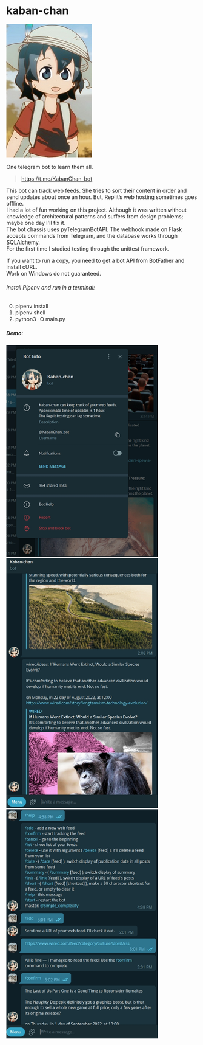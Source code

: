 # kaban-chan

![picture](kaban.jpg "Kaban-chan")

One telegram bot to learn them all.
> https://t.me/KabanChan_bot

This bot can track web feeds. She tries to sort their content in order and send updates about once an hour. But, Replit’s web hosting sometimes goes offline. <br>
I had a lot of fun working on this project. Although it was written without knowledge of architectural patterns and suffers from design problems; maybe one day I'll fix it. <br>
The bot chassis uses pyTelegramBotAPI. The webhook made on Flask accepts commands from Telegram, and the database works through SQLAlchemy. <br>
For the first time I studied testing through the unittest framework.

If you want to run a copy, you need to get a bot API from BotFather and install cURL. <br>
Work on Windows do not guaranteed.

###### Install Pipenv and run in a terminal:

0. pipenv install
1. pipenv shell
2. python3 -O main.py

##### Demo:

<img src="scr1.jpg" width="400" alt="first-page">

<img src="scr2.jpg" width="400" alt="first-page">

<img src="scr3.jpg" width="400" alt="first-page">
